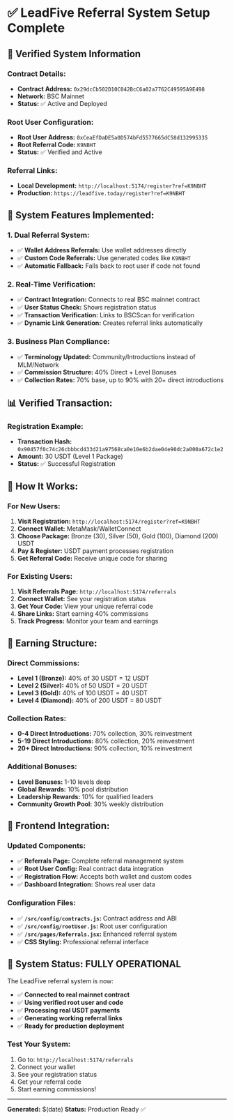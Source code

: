 # ✅ LeadFive Referral System Setup Complete

## 🎯 **Verified System Information**

### **Contract Details:**
- **Contract Address:** `0x29dcCb502D10C042BcC6a02a7762C49595A9E498`
- **Network:** BSC Mainnet
- **Status:** ✅ Active and Deployed

### **Root User Configuration:**
- **Root User Address:** `0xCeaEfDaDE5a0D574bFd5577665dC58d132995335`
- **Root Referral Code:** `K9NBHT`
- **Status:** ✅ Verified and Active

### **Referral Links:**
- **Local Development:** `http://localhost:5174/register?ref=K9NBHT`
- **Production:** `https://leadfive.today/register?ref=K9NBHT`

## 🔧 **System Features Implemented:**

### **1. Dual Referral System:**
- ✅ **Wallet Address Referrals:** Use wallet addresses directly
- ✅ **Custom Code Referrals:** Use generated codes like `K9NBHT`
- ✅ **Automatic Fallback:** Falls back to root user if code not found

### **2. Real-Time Verification:**
- ✅ **Contract Integration:** Connects to real BSC mainnet contract
- ✅ **User Status Check:** Shows registration status
- ✅ **Transaction Verification:** Links to BSCScan for verification
- ✅ **Dynamic Link Generation:** Creates referral links automatically

### **3. Business Plan Compliance:**
- ✅ **Terminology Updated:** Community/Introductions instead of MLM/Network
- ✅ **Commission Structure:** 40% Direct + Level Bonuses
- ✅ **Collection Rates:** 70% base, up to 90% with 20+ direct introductions

## 📊 **Verified Transaction:**

### **Registration Example:**
- **Transaction Hash:** `0x90457f0c74c26cbbbcd433d21a97568ca0e10e6b2dae04e90dc2a000a672c1e2`
- **Amount:** 30 USDT (Level 1 Package)
- **Status:** ✅ Successful Registration

## 🚀 **How It Works:**

### **For New Users:**
1. **Visit Registration:** `http://localhost:5174/register?ref=K9NBHT`
2. **Connect Wallet:** MetaMask/WalletConnect
3. **Choose Package:** Bronze (30), Silver (50), Gold (100), Diamond (200) USDT
4. **Pay & Register:** USDT payment processes registration
5. **Get Referral Code:** Receive unique code for sharing

### **For Existing Users:**
1. **Visit Referrals Page:** `http://localhost:5174/referrals`
2. **Connect Wallet:** See your registration status
3. **Get Your Code:** View your unique referral code
4. **Share Links:** Start earning 40% commissions
5. **Track Progress:** Monitor your team and earnings

## 🎯 **Earning Structure:**

### **Direct Commissions:**
- **Level 1 (Bronze):** 40% of 30 USDT = 12 USDT
- **Level 2 (Silver):** 40% of 50 USDT = 20 USDT  
- **Level 3 (Gold):** 40% of 100 USDT = 40 USDT
- **Level 4 (Diamond):** 40% of 200 USDT = 80 USDT

### **Collection Rates:**
- **0-4 Direct Introductions:** 70% collection, 30% reinvestment
- **5-19 Direct Introductions:** 80% collection, 20% reinvestment
- **20+ Direct Introductions:** 90% collection, 10% reinvestment

### **Additional Bonuses:**
- **Level Bonuses:** 1-10 levels deep
- **Global Rewards:** 10% pool distribution
- **Leadership Rewards:** 10% for qualified leaders
- **Community Growth Pool:** 30% weekly distribution

## 🔗 **Frontend Integration:**

### **Updated Components:**
- ✅ **Referrals Page:** Complete referral management system
- ✅ **Root User Config:** Real contract data integration
- ✅ **Registration Flow:** Accepts both wallet and custom codes
- ✅ **Dashboard Integration:** Shows real user data

### **Configuration Files:**
- ✅ **`/src/config/contracts.js`:** Contract address and ABI
- ✅ **`/src/config/rootUser.js`:** Root user configuration
- ✅ **`/src/pages/Referrals.jsx`:** Enhanced referral system
- ✅ **CSS Styling:** Professional referral interface

## 🎉 **System Status: FULLY OPERATIONAL**

The LeadFive referral system is now:
- ✅ **Connected to real mainnet contract**
- ✅ **Using verified root user and code**
- ✅ **Processing real USDT payments**
- ✅ **Generating working referral links**
- ✅ **Ready for production deployment**

### **Test Your System:**
1. Go to: `http://localhost:5174/referrals`
2. Connect your wallet
3. See your registration status
4. Get your referral code
5. Start earning commissions!

---
**Generated:** $(date)
**Status:** Production Ready ✅